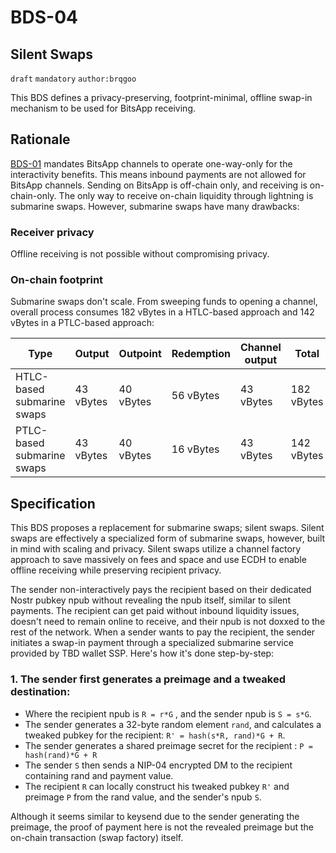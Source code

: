 BDS-04
======

Silent Swaps
-------------------------------

`draft` `mandatory` `author:brqgoo`

This BDS defines a privacy-preserving, footprint-minimal, offline swap-in mechanism to be used for BitsApp receiving.

## Rationale

[BDS-01](https://github.com/bits-wallet/specs/blob/main/01.md) mandates BitsApp channels to operate one-way-only for the interactivity benefits. This means inbound payments are not allowed for BitsApp channels. Sending on BitsApp is off-chain only, and receiving is on-chain-only. The only way to receive on-chain liquidity through lightning is submarine swaps. However, submarine swaps have many drawbacks:

### Receiver privacy
Offline receiving is not possible without compromising privacy.

### On-chain footprint
Submarine swaps don't scale. From sweeping funds to opening a channel, overall process consumes 182 vBytes in a HTLC-based approach and 142 vBytes in a PTLC-based approach:

| Type                         | Output    | Outpoint  | Redemption  | Channel output | Total       |
|------------------------------|----------------|----------------|--------------|----------------|-----------  |
| HTLC-based submarine swaps   | 43 vBytes      | 40 vBytes      | 56 vBytes    | 43 vBytes      | 182 vBytes  |
| PTLC-based submarine swaps   | 43 vBytes      | 40 vBytes       | 16 vBytes   | 43 vBytes      | 142 vBytes  |

## Specification
This BDS proposes a replacement for submarine swaps; silent swaps. Silent swaps are effectively a specialized form of submarine swaps, however, built in mind with scaling and privacy. Silent swaps utilize a channel factory approach to save massively on fees and space and use ECDH to enable offline receiving while preserving recipient privacy.

The sender non-interactively pays the recipient based on their dedicated Nostr pubkey npub without revealing the npub itself, similar to silent payments. The recipient can get paid without inbound liquidity issues, doesn't need to remain online to receive, and their npub is not doxxed to the rest of the network.
When a sender wants to pay the recipient, the sender initiates a swap-in payment through a specialized submarine service provided by TBD wallet SSP. Here's how it's done step-by-step:

### 1. The sender first generates a preimage and a tweaked destination:
* Where the recipient npub is `R = r*G` , and the sender npub is `S = s*G`.
* The sender generates a 32-byte random element `rand`, and calculates a tweaked pubkey for the recipient: `R' = hash(s*R, rand)*G + R`.
* The sender generates a shared preimage secret for the recipient : `P = hash(rand)*G + R`
* The sender `S` then sends a NIP-04 encrypted DM to the recipient containing rand and payment value.
* The recipient `R` can locally construct his tweaked pubkey `R'` and preimage `P` from the rand value, and the sender's npub `S`.


Although it seems similar to keysend due to the sender generating the preimage, the proof of payment here is not the revealed preimage but the on-chain transaction (swap factory) itself.
